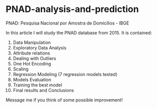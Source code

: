 # PNAD-analysis-and-prediction

PNAD: Pesquisa Nacional por Amostra de Domicílios - IBGE

In this article I will study the PNAD database from 2015. It is contained:

1.  Data Manipulation
2.  Exploratory Data Analysis
3.  Attribute relations
4.  Dealing with Outliers
5.  One Hot Encoding
6.  Scaling
7.  Regression Modeling (7 regression models tested)
8.  Models Evaluation
9.  Training the best model
10. Final results and Conclusions

Message me if you think of some possible improvement!
